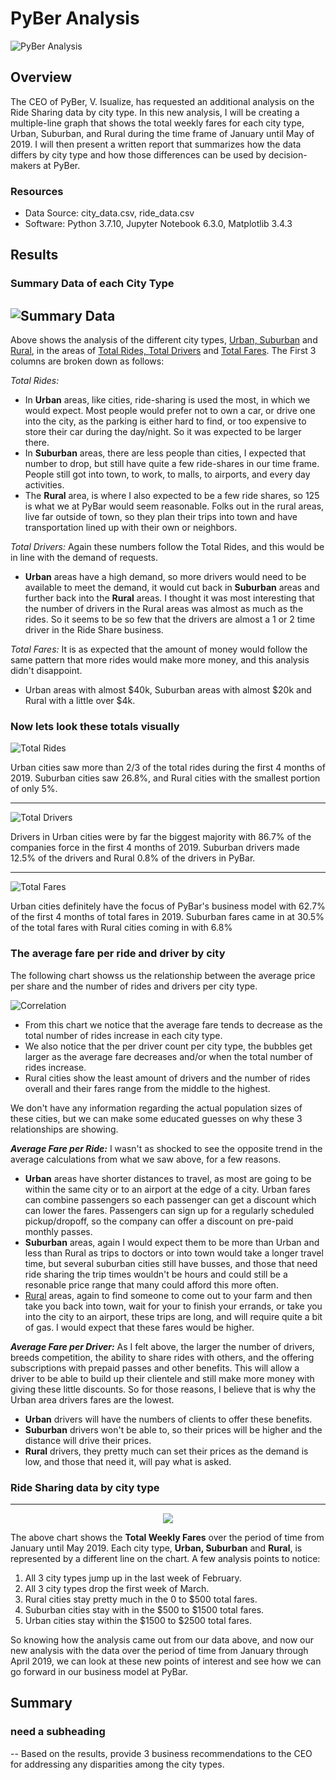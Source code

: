 # PyBer Analysis

![PyBer Analysis](analysis/PyBer_Analysis.png)

## Overview
The CEO of PyBer, V. Isualize, has requested an additional analysis on the Ride Sharing data by city type. In this new analysis, I will be creating a multiple-line graph that shows the total weekly fares for each city type, Urban, Suburban, and Rural during the time frame of January until May of 2019.  I will then present a written report that summarizes how the data differs by city type and how those differences can be used by decision-makers at PyBer.

### Resources
* Data Source: city_data.csv, ride_data.csv
* Software: Python 3.7.10, Jupyter Notebook 6.3.0, Matplotlib 3.4.3
 
## Results 
### Summary Data of each City Type
![Summary Data](analysis/pyber_summary_df.png)
---

Above shows the analysis of the different city types, <u>Urban, Suburban</u> and <u>Rural</u>, in the areas of <u>Total Rides, Total Drivers</u> and <u>Total Fares</u>. The First 3 columns are broken down as follows:

_Total Rides:_ 
* In **Urban** areas, like cities, ride-sharing is used the most, in which we would expect. Most people would prefer not to own a car, or drive one into the city, as the parking is either hard to find, or too expensive to store their car during the day/night.  So it was expected to be larger there. 
* In **Suburban** areas, there are less people than cities, I expected that number to drop, but still have quite a few ride-shares in our time frame. People still got into town, to work, to malls, to airports, and every day activities. 
* The **Rural** area, is where I also expected to be a few ride shares, so 125 is what we at PyBar would seem reasonable.  Folks out in the rural areas, live far outside of town, so they plan their trips into town and have transportation lined up with their own or neighbors.

_Total Drivers:_ Again these numbers follow the Total Rides, and this would be in line with the demand of requests. 
* **Urban** areas have a high demand, so more drivers would need to be available to meet the demand, it would cut back in **Suburban** areas and further back into the **Rural** areas.  I thought it was most interesting that the number of drivers in the Rural areas was almost as much as the rides.  So it seems to be so few that the drivers are almost a 1 or 2 time driver in the Ride Share business.

_Total Fares:_ It is as expected that the amount of money would follow the same pattern that more rides would make more money, and this analysis didn't disappoint.
* Urban areas with almost $40k, Suburban areas with almost $20k and Rural with a little over $4k.

### Now lets look these totals visually
![Total Rides](analysis/PIE_Rides_by_city.png)

Urban cities saw more than 2/3 of the total rides during the first 4 months of 2019. Suburban cities saw 26.8%, and Rural cities with the smallest portion of only 5%.

---
![Total Drivers](analysis/PIE_Drivers_by_city.png)

Drivers in Urban cities were by far the biggest majority with 86.7% of the companies force in the first 4 months of 2019.  Suburban drivers made 12.5% of the drivers and Rural 0.8% of the drivers in PyBar.

---
![Total Fares](analysis/PIE_Fares_by_city.png)

Urban cities definitely have the focus of PyBar's business model with 62.7% of the first 4 months of total fares in 2019. Suburban fares came in at 30.5% of the total fares with Rural cities coming in with 6.8%

### The average fare per ride and driver by city
The following chart showss us the relationship between the average price per share and the number of rides and drivers per city type.

![Correlation](analysis/ScatterPlot.png)

* From this chart we notice that the average fare tends to decrease as the total number of rides increase in each city type. 
* We also notice that the per driver count per city type, the bubbles get larger as the average fare decreases and/or when the total number of rides increase.
* Rural cities show the least amount of drivers and the number of rides overall and their fares range from the middle to the highest.

We don't have any information regarding the actual population sizes of these cities, but we can make some educated guesses on why these 3 relationships are showing.

_**Average Fare per Ride:**_ I wasn't as shocked to see the opposite trend in the average calculations from what we saw above, for a few reasons.
* **Urban** areas have shorter distances to travel, as most are going to be within the same city or to an airport at the edge of a city. Urban fares can combine passengers so each passenger can get a discount which can lower the fares.  Passengers can sign up for a regularly scheduled pickup/dropoff, so the company can offer a discount on pre-paid monthly passes.  
* **Suburban** areas, again I would expect them to be more than Urban and less than Rural as trips to doctors or into town would take a longer travel time, but several suburban cities still have busses, and those that need ride sharing the trip times wouldn't be hours and could still be a resonable price range that many could afford this more often.
* <u>Rural</u> areas, again to find someone to come out to your farm and then take you back into town, wait for your to finish your errands, or take you into the city to an airport, these trips are long, and will require quite a bit of gas.  I would expect that these fares would be higher.

_**Average Fare per Driver:**_ As I felt above, the larger the number of drivers, breeds competition, the ability to share rides with others, and the offering subscriptions with prepaid passes and other benefits. This will allow a driver to be able to build up their clientele and still make more money with giving these little discounts. So for those reasons, I believe that is why the Urban area drivers fares are the lowest.
* **Urban** drivers will have the numbers of clients to offer these benefits.
* **Suburban** drivers won't be able to, so their prices will be higher and the distance will drive their prices.  
* **Rural** drivers, they pretty much can set their prices as the demand is low, and those that need it, will pay what is asked.

### Ride Sharing data by city type
---
<p align='center'>
  <img src='analysis/PyBer_fare_summary.png' />
</p>

The above chart shows the **Total Weekly Fares** over the period of time from January until May 2019.  Each city type, **Urban, Suburban** and **Rural**, is represented by a different line on the chart.  A few analysis points to notice:
1. All 3 city types jump up in the last week of February.
2. All 3 city types drop the first week of March.
3. Rural cities stay pretty much in the 0 to $500 total fares.
4. Suburban cities stay with in the $500 to $1500 total fares.
5. Urban cities stay within the $1500 to $2500 total fares.

So knowing how the analysis came out from our data above, and now our new analysis with the data over the period of time from January through April 2019, we can look at these new points of interest and see how we can go forward in our business model at PyBar.

## Summary

### need a subheading
-- Based on the results, provide 3 business recommendations to the CEO for addressing any disparities among the city types.

